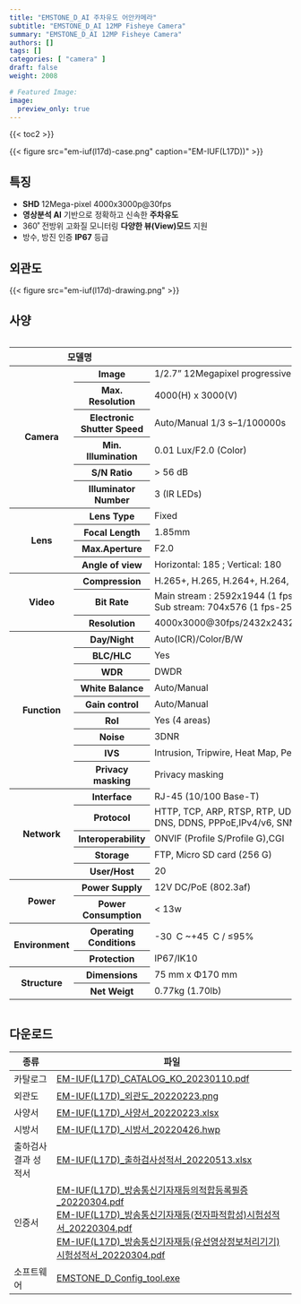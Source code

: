 ```yaml
---
title: "EMSTONE_D_AI 주차유도 어안카메라"
subtitle: "EMSTONE_D_AI 12MP Fisheye Camera"
summary: "EMSTONE_D_AI 12MP Fisheye Camera"
authors: []
tags: []
categories: [ "camera" ]
draft: false
weight: 2008

# Featured Image:
image:
  preview_only: true
---
```


{{< toc2 >}}

<div class="container">
<div class="row justify-content-center align-items-center">
<div class="col-sm-6">

{{< figure src="em-iuf(l17d)-case.png" caption="EM-IUF(L17D))" >}}

</div>
</div>
</div>

<div class="container">
<div class="row justify-content-center">
<div class="col-sm-6 pl-0">

## 특징

- **SHD** 12Mega-pixel 4000x3000p@30fps
- **영상분석 AI** 기반으로 정확하고 신속한 **주차유도**
- 360˚ 전방위 고화질 모니터링 **다양한 뷰(View)모드** 지원
- 방수, 방진 인증 **IP67** 등급


</div>
<div class="col-sm-6 pl-0">

## 외관도

{{< figure src="em-iuf(l17d)-drawing.png" >}}

</div>
</div>
</div>

## 사양

<div style="overflow-x: auto">
<table class="spec">
<thead>
<tr>
<th colspan="2">모델명</th>
<th>EM-IUF(L17D)</th>
</tr>
</thead>
<tbody>
<tr>
<th rowspan="6">Camera</th>
<th>Image</th>
<td>1/2.7” 12Megapixel progressive CMOS</td>
</tr>
<tr>
<th>Max. Resolution</th>
<td>4000(H) x 3000(V)</td>
</tr>
<tr>
<th>Electronic Shutter Speed</th>
<td>Auto/Manual 1/3 s–1/100000s</td>
</tr>
<tr>
<th>Min. Illumination</th>
<td>0.01 Lux/F2.0 (Color)</td>
</tr>
<tr>
<th>S/N Ratio</th>
<td>> 56 dB</td>
</tr>
<tr>
<th>Illuminator Number</th>
<td>3 (IR LEDs)</td>
</tr>
<tr>
<th rowspan="4">Lens</th>
<th>Lens Type</th>
<td>Fixed</td>
</tr>
<tr>
<th>Focal Length</th>
<td>1.85mm</td>
</tr>
<tr>
<th>Max.Aperture</th>
<td>F2.0</td>
</tr>
<tr>
<th>Angle of view</th>
<td>Horizontal: 185 ; Vertical: 180</td>
</tr>
<tr>
<th rowspan="3">Video</th>
<th>Compression</th>
<td>H.265+, H.265, H.264+, H.264, MJPEG</td>
</tr>
<tr>
<th>Bit Rate</th>
<td>Main stream : 2592x1944 (1 fps-20 fps) / 2688x1520 (1 fps-25/30 fps)<br>
Sub stream: 704x576 (1 fps-25 fps) / 704x480 (1 fps-30 fps)</td>
</tr>
<tr>
<th>Resolution</th>
<td>4000x3000@30fps/2432x2432@30fps/2016x2016@30fps/704x480@30fps</td>
</tr>
<th rowspan="9">Function</th>
<th>Day/Night</th>
<td>Auto(ICR)/Color/B/W</td>
</tr>
<tr>
<th>BLC/HLC</th>
<td>Yes</td>
</tr>
<tr>
<th>WDR</th>
<td>DWDR</td>
</tr>
<tr>
<th>White Balance</th>
<td>Auto/Manual</td>
</tr>
<tr>
<th>Gain control</th>
<td>Auto/Manual</td>
</tr>
<tr>
<th>RoI</th>
<td>Yes (4 areas)</td>
</tr>
<tr>
<th>Noise</th>
<td>3DNR</td>
</tr>
<tr>
<th>IVS</th>
<td>Intrusion, Tripwire, Heat Map, People Counting</td>
</tr>
<tr>
<th>Privacy masking</th>
<td>Privacy masking</td>
</tr>
<th rowspan="5">Network</th>
<th>Interface</th>
<td>RJ-45 (10/100 Base-T)</td>
</tr>
<tr>
<th>Protocol</th>
<td>HTTP, TCP, ARP, RTSP, RTP, UDP, RTCP,SMTP, FTP, DHCP, <br>DNS, DDNS, PPPoE,IPv4/v6, SNMP, QoS, UPnP, NTP</td>
</tr>
<tr>
<th>Interoperability</th>
<td>ONVIF (Profile S/Profile G),CGI</td>
</tr>
<tr>
<th>Storage</th>
<td>FTP, Micro SD card (256 G)</td>
</tr>
<tr>
<th>User/Host</th>
<td>20</td>
</tr>
<th rowspan="2">Power</th>
<th>Power Supply</th>
<td>12V DC/PoE (802.3af)</td>
</tr>
<tr>
<th>Power Consumption</th>
<td>< 13w</td>
</tr>
<th rowspan="2">Environment</th>
<th>Operating Conditions</th>
<td>-30 C ~+45 C / ≤95%</td>
</tr>
<tr>
<th>Protection</th>
<td>IP67/IK10</td>
</tr>
<th rowspan="2">Structure</th>
<th>Dimensions</th>
<td>75 mm x Φ170 mm</td>
</tr>
<tr>
<th>Net Weigt</th>
<td>0.77kg (1.70lb)</td>
</tr>
</tbody>
</table>
</div>

## 다운로드

종류 | 파일
---- | ----
카탈로그 | [EM-IUF(L17D)_CATALOG_KO_20230110.pdf](https://www.emstone.com/data/sales/ko/EM-IUF(L17D)_CATALOG_KO_20230110.pdf)
외관도 | [EM-IUF(L17D)_외관도_20220223.png](https://www.emstone.com/data/sales/ko/EM-IUF(L17D)_외관도_20220223.png)
사양서 | [EM-IUF(L17D)_사양서_20220223.xlsx](https://www.emstone.com/data/sales/ko/EM-IUF(L17D)_사양서_20220223.xlsx)
시방서 | [EM-IUF(L17D)_시방서_20220426.hwp](https://www.emstone.com/data/sales/ko/EM-IUF(L17D)_시방서_20220426.hwp)
출하검사 결과 성적서 | [EM-IUF(L17D)_출하검사성적서_20220513.xlsx](https://www.emstone.com/data/sales/ko/EM-IUF(L17D)_출하검사성적서_20220513.xlsx)
인증서 | [EM-IUF(L17D)_방송통신기자재등의적합등록필증_20220304.pdf](https://www.emstone.com/data/sales/ko/EM-IUF(L17D)_방송통신기자재등의적합등록필증_20220304.pdf)<br>[EM-IUF(L17D)_방송통신기자재등(전자파적합성)시험성적서_20220304.pdf](https://www.emstone.com/data/sales/ko/EM-IUF(L17D)_방송통신기자재등(전자파적합성)시험성적서_20220304.pdf)<br>[EM-IUF(L17D)_방송통신기자재등(유선영상정보처리기기)시험성적서_20220304.pdf](https://www.emstone.com/data/sales/ko/EM-IUF(L17D)_방송통신기자재등(유선영상정보처리기기)시험성적서_20220304.pdf)
소프트웨어 | [EMSTONE_D_Config_tool.exe](https://www.emstone.com/data/sales/ko/EMSTONE_D_Config_tool.exe)